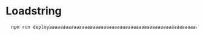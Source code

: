 # Loadstring
```bash
  npm run deployaaaaaaaaaaaaaaaaaaaaaaaaaaaaaaaaaaaaaaaaaaaaaaaaaaaaaaaaaaaaaaaaaaaaaaa
```
